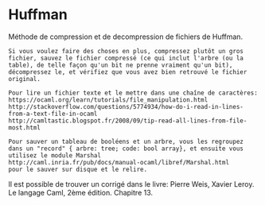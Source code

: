 # Huffman
Méthode de compression et de decompression de fichiers de Huffman.

```
Si vous voulez faire des choses en plus, compressez plutôt un gros fichier, sauvez le fichier compressé (ce qui inclut l'arbre (ou la table), de telle façon qu'un bit ne prenne vraiment qu'un bit), décompressez le, et vérifiez que vous avez bien retrouvé le fichier original.

Pour lire un fichier texte et le mettre dans une chaîne de caractères:
https://ocaml.org/learn/tutorials/file_manipulation.html
http://stackoverflow.com/questions/5774934/how-do-i-read-in-lines-from-a-text-file-in-ocaml
http://camltastic.blogspot.fr/2008/09/tip-read-all-lines-from-file-most.html

Pour sauver un tableau de booléens et un arbre, vous les regroupez dans un "record" { arbre: tree; code: bool array}, et ensuite vous  utilisez le module Marshal
http://caml.inria.fr/pub/docs/manual-ocaml/libref/Marshal.html
pour le sauver sur disque et le relire.
```

Il est possible de trouver un corrigé dans le livre: Pierre Weis, Xavier Leroy. Le langage Caml, 2ème édition. Chapitre 13.
